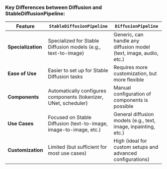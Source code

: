### **Key Differences between Diffusion and StableDiffusionPipeline**:

| Feature                  | `StableDiffusionPipeline`                                              | `DiffusionPipeline`                                                    |
|--------------------------|-----------------------------------------------------------------------|-----------------------------------------------------------------------|
| **Specialization**        | Specialized for Stable Diffusion models (e.g., text-to-image)         | Generic, can handle any diffusion model (text, image, audio, etc.)     |
| **Ease of Use**           | Easier to set up for Stable Diffusion tasks                           | Requires more customization, but more flexible                        |
| **Components**            | Automatically configures components (tokenizer, UNet, scheduler)      | Manual configuration of components is possible                        |
| **Use Cases**             | Focused on Stable Diffusion (text-to-image, image-to-image, etc.)      | General diffusion models (e.g., text, image, inpainting, etc.)         |
| **Customization**         | Limited (but sufficient for most use cases)                           | High (ideal for custom setups and advanced configurations)             |
